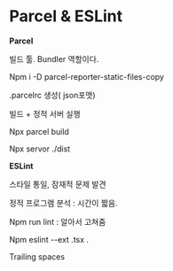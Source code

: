 # Parcel & ESLint

&#x20;**Parcel**

&#x20;빌드 툴. Bundler 역할이다.

Npm i -D parcel-reporter-static-files-copy

.parcelrc 생성( json포맷)

&#x20;

빌드 + 정적 서버 실행

Npx parcel build

Npx servor ./dist

&#x20;

**ESLint**

스타일 통일, 잠재적 문제 발견

정적 프로그램 분석 : 시간이 짧음.

Npm run lint : 알아서 고쳐줌

Npm eslint --ext .tsx .

Trailing spaces
